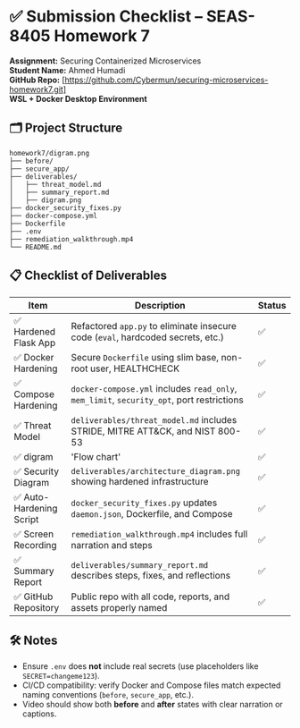 # ✅ Submission Checklist – SEAS-8405 Homework 7
**Assignment:** Securing Containerized Microservices  
**Student Name:** Ahmed Humadi  
**GitHub Repo:** [https://github.com/Cybermun/securing-microservices-homework7.git]  
**WSL + Docker Desktop Environment**

## 🗂️ Project Structure
```
homework7/digram.png
├── before/
├── secure_app/
├── deliverables/
│   ├── threat_model.md
│   ├── summary_report.md
│   ├── digram.png
├── docker_security_fixes.py
├── docker-compose.yml
├── Dockerfile
├── .env
├── remediation_walkthrough.mp4
└── README.md
```

## 📋 Checklist of Deliverables

| Item | Description | Status |
|------|-------------|--------|
| ✅ Hardened Flask App | Refactored `app.py` to eliminate insecure code (`eval`, hardcoded secrets, etc.) | ✅ |
| ✅ Docker Hardening | Secure `Dockerfile` using slim base, non-root user, HEALTHCHECK | ✅ |
| ✅ Compose Hardening | `docker-compose.yml` includes `read_only`, `mem_limit`, `security_opt`, port restrictions | ✅ |
| ✅ Threat Model | `deliverables/threat_model.md` includes STRIDE, MITRE ATT&CK, and NIST 800-53 | ✅ |
| ✅ digram | 'Flow chart' | ✅ |
| ✅ Security Diagram | `deliverables/architecture_diagram.png` showing hardened infrastructure | ✅ |
| ✅ Auto-Hardening Script | `docker_security_fixes.py` updates `daemon.json`, Dockerfile, and Compose | ✅ |
| ✅ Screen Recording | `remediation_walkthrough.mp4` includes full narration and steps | ✅ |
| ✅ Summary Report | `deliverables/summary_report.md` describes steps, fixes, and reflections | ✅ |
| ✅ GitHub Repository | Public repo with all code, reports, and assets properly named | ✅ |

## 🛠️ Notes
- Ensure `.env` does **not** include real secrets (use placeholders like `SECRET=changeme123`).
- CI/CD compatibility: verify Docker and Compose files match expected naming conventions (`before`, `secure_app`, etc.).
- Video should show both **before** and **after** states with clear narration or captions.

